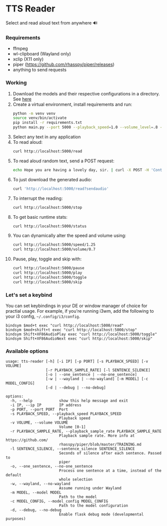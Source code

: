 # TTS Reader
Select and read aloud text from anywhere 🔊

### Requirements
- ffmpeg
- wl-clipboard (Wayland only)
- xclip (X11 only)
- piper (https://github.com/rhasspy/piper/releases)
- anything to send requests

### Working
1. Download the models and their respective configurations in a directory. See [here](https://github.com/rhasspy/piper/blob/master/VOICES.md)
2. Create a virtual environment, install requirements and run:
    ```bash
    python -m venv venv
    source venv/bin/activate
    pip install -r requirements.txt 
    python main.py --port 5000 --playback_speed=1.0 --volume_level=.8 --model yourmodel.onnx --model_config yourmodel.onnx.json --wayland
    ```
3. Select any text in any application
4. To read aloud:
    ```bash
    curl http://localhost:5000/read
    ```
5. To read aloud random text, send a POST request:
    ```bash
    echo Hope you are having a lovely day, sir. | curl -X POST -H 'Content-Type: application/octet-stream' --data-binary @- localhost:5000/read
    ```
6. To just download the generated audio:
    ```bash
    curl 'http://localhost:5000/read?sendaudio'
    ```
6. To interrupt the reading:
    ```bash
    curl http://localhost:5000/stop
    ```
7. To get basic runtime stats:
    ```bash
    curl http://localhost:5000/status
    ```
8. You can dynamically alter the speed and volume using:
    ```bash
    curl http://localhost:5000/speed/1.25
    curl http://localhost:5000/volume/0.7
    ```
9. Pause, play, toggle and skip with:
    ```bash
    curl http://localhost:5000/pause
    curl http://localhost:5000/play
    curl http://localhost:5000/toggle
    curl http://localhost:5000/skip
    ```
    
### Let's set a keybind
You can set keybindings in your DE or window manager of choice for practial usage. For example, if you're running i3wm, add the following to your i3 config, `~/.config/i3/config`.
```shell
bindsym $mod+t exec "curl http://localhost:5000/read"
bindsym $mod+shift+t exec "curl http://localhost:5000/stop"
bindsym Shift+XF86AudioPlay exec "curl http://localhost:5000/toggle"
bindsym Shift+XF86AudioNext exec "curl http://localhost:5000/skip"
```

### Available options
```
usage: tts-reader [-h] [-i IP] [-p PORT] [-s PLAYBACK_SPEED] [-v VOLUME]
                  [-r PLAYBACK_SAMPLE_RATE] [-l SENTENCE_SILENCE]
                  [-o | --one_sentence | --no-one_sentence]
                  [-w | --wayland | --no-wayland] [-m MODEL] [-c MODEL_CONFIG]
                  [-d | --debug | --no-debug]

options:
  -h, --help            show this help message and exit
  -i IP, --ip IP        IP address
  -p PORT, --port PORT  Port
  -s PLAYBACK_SPEED, --playback_speed PLAYBACK_SPEED
                        Playback speed
  -v VOLUME, --volume VOLUME
                        Volume [0-1]
  -r PLAYBACK_SAMPLE_RATE, --playback_sample_rate PLAYBACK_SAMPLE_RATE
                        Playback sample rate. More info at https://github.com/
                        rhasspy/piper/blob/master/TRAINING.md
  -l SENTENCE_SILENCE, --sentence_silence SENTENCE_SILENCE
                        Seconds of silence after each sentence. Passed to
                        piper
  -o, --one_sentence, --no-one_sentence
                        Process one sentence at a time, instead of the default
                        whole selection
  -w, --wayland, --no-wayland
                        Assume running under Wayland
  -m MODEL, --model MODEL
                        Path to the model
  -c MODEL_CONFIG, --model_config MODEL_CONFIG
                        Path to the model configuration
  -d, --debug, --no-debug
                        Enable flask debug mode (developmental purposes)
```
